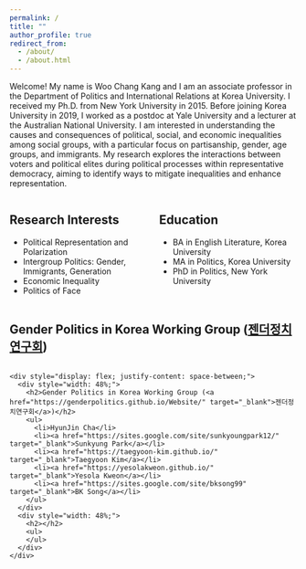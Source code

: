 ```yaml
---
permalink: /
title: ""
author_profile: true
redirect_from: 
  - /about/
  - /about.html
---
```


Welcome! My name is Woo Chang Kang and I am an associate professor in the Department of Politics and International Relations at Korea University. I received my Ph.D. from New York University in 2015. Before joining Korea University in 2019, I worked as a postdoc at Yale University and a lecturer at the Australian National University. I am interested in understanding the causes and consequences of political, social, and economic inequalities among social groups, with a particular focus on partisanship, gender, age groups, and immigrants. My research explores the interactions between voters and political elites during political processes within representative democracy, aiming to identify ways to mitigate inequalities and enhance representation.


<div style="display: flex; justify-content: space-between;">
  <div style="width: 48%;">
    <h2>Research Interests</h2>
    <ul>
      <li>Political Representation and Polarization</li>
      <li>Intergroup Politics: Gender, Immigrants, Generation</li>
      <li>Economic Inequality</li>
      <li>Politics of Face</li>
    </ul>
  </div>
  <div style="width: 48%;">
    <h2>Education</h2>
    <ul>
      <li>BA in English Literature, Korea University</li>
      <li>MA in Politics, Korea University</li>
      <li>PhD in Politics, New York University</li>
    </ul>
  </div>
</div>


<div style="display: flex; justify-content: space-between;">
  <div style="width: 100%;">
    <h2>Gender Politics in Korea Working Group (<a href="https://genderpolitics.github.io/Website/" target="_blank">젠더정치연구회</a>)</h2>
  </div>
</div>


```
<div style="display: flex; justify-content: space-between;">
  <div style="width: 48%;">
    <h2>Gender Politics in Korea Working Group (<a href="https://genderpolitics.github.io/Website/" target="_blank">젠더정치연구회</a>)</h2>
    <ul>
      <li>HyunJin Cha</li>
      <li><a href="https://sites.google.com/site/sunkyoungpark12/" target="_blank">Sunkyung Park</a></li>
      <li><a href="https://taegyoon-kim.github.io/" target="_blank">Taegyoon Kim</a></li>
      <li><a href="https://yesolakweon.github.io/" target="_blank">Yesola Kweon</a></li>
      <li><a href="https://sites.google.com/site/bksong99" target="_blank">BK Song</a></li>
    </ul>
  </div>
  <div style="width: 48%;">
    <h2></h2>
    <ul>
    </ul>
  </div>
</div>
```
